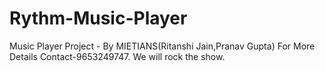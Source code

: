 # Rythm-Music-Player
Music Player Project - By MIETIANS(Ritanshi Jain,Pranav Gupta)
For More Details Contact-9653249747.
We will rock the show.
